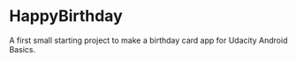 # HappyBirthday
A first small starting project to make a birthday card app for Udacity Android Basics.
